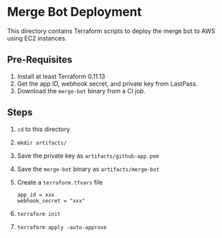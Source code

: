 # Merge Bot Deployment

This directory contains Terraform scripts to deploy the merge bot to AWS using
EC2 instances.

## Pre-Requisites

1. Install at least Terraform 0.11.13
1. Get the app ID, webhook secret, and private key from LastPass.
1. Download the `merge-bot` binary from a CI job.

## Steps

1. `cd` to this directory
1. `mkdir artifacts/`
1. Save the private key as `artifacts/github-app.pem`
1. Save the `merge-bot` binary as `artifacts/merge-bot`
1. Create a `terraform.tfvars` file

    ```
    app_id = xxx
    webhook_secret = "xxx"
    ```

1. `terraform init`
1. `terraform apply -auto-approve`
